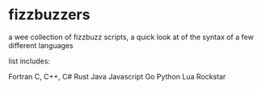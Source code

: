 # fizzbuzzers


a wee collection of fizzbuzz scripts, a quick look at of the syntax of a few different languages

list includes:

Fortran
C, C++, C#
Rust
Java
Javascript
Go
Python
Lua
Rockstar
